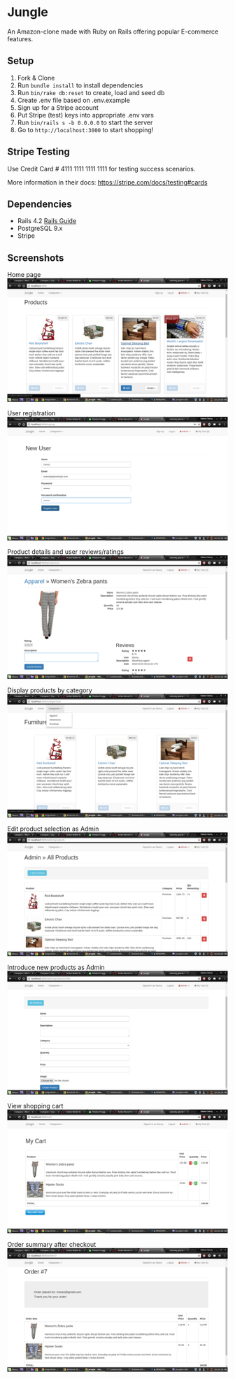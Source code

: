# Jungle

An Amazon-clone made with Ruby on Rails offering popular E-commerce features.

## Setup

1. Fork & Clone
2. Run `bundle install` to install dependencies
3. Run `bin/rake db:reset` to create, load and seed db
4. Create .env file based on .env.example
5. Sign up for a Stripe account
6. Put Stripe (test) keys into appropriate .env vars
7. Run `bin/rails s -b 0.0.0.0` to start the server
8. Go to `http://localhost:3000` to start shopping!

## Stripe Testing

Use Credit Card # 4111 1111 1111 1111 for testing success scenarios.

More information in their docs: <https://stripe.com/docs/testing#cards>

## Dependencies

* Rails 4.2 [Rails Guide](http://guides.rubyonrails.org/v4.2/)
* PostgreSQL 9.x
* Stripe

## Screenshots

Home page
!['Initial homepage'](https://github.com/subclinical/jungle-rails/blob/master/docs/Homepage.png?raw=true)

User registration
!['User registration'](https://github.com/subclinical/jungle-rails/blob/master/docs/Registration.png?raw=true)

Product details and user reviews/ratings
!['Product details and user reviews/ratings'](https://github.com/subclinical/jungle-rails/blob/master/docs/Product.png?raw=true)

Display products by category
!['Display products by category'](https://github.com/subclinical/jungle-rails/blob/master/docs/Display_by_category.png?raw=true)

Edit product selection as Admin
!['Edit products'](https://github.com/subclinical/jungle-rails/blob/master/docs/Admin_products.png?raw=true)

Introduce new products as Admin
!['New products'](https://github.com/subclinical/jungle-rails/blob/master/docs/New_product.png?raw=true)

View shopping cart
!['Shopping cart'](https://github.com/subclinical/jungle-rails/blob/master/docs/Cart.png?raw=true)

Order summary after checkout
!['Order summary'](https://github.com/subclinical/jungle-rails/blob/master/docs/Order_received.png?raw=true)